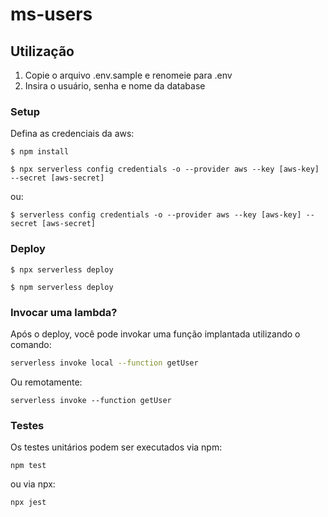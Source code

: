 # ms-users

## Utilização

1. Copie o arquivo .env.sample e renomeie para .env
2. Insira o usuário, senha e nome da database


### Setup

Defina as credenciais da aws:

```
$ npm install
```

```
$ npx serverless config credentials -o --provider aws --key [aws-key] --secret [aws-secret]

```

ou:


```
$ serverless config credentials -o --provider aws --key [aws-key] --secret [aws-secret]

```

### Deploy

```
$ npx serverless deploy
```

```
$ npm serverless deploy
```

### Invocar uma lambda?

Após o deploy, você pode invokar uma função implantada utilizando o comando:

```bash
serverless invoke local --function getUser
```

Ou remotamente:

```brash
serverless invoke --function getUser
```

### Testes

Os testes unitários podem ser executados via npm:

```
npm test
```

ou via npx:

```
npx jest
```
